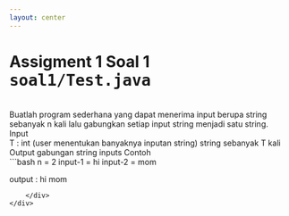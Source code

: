 ```yaml
---
layout: center
---
```

# Assigment 1 Soal 1 <kbd>soal1/<span class='text-teal'>Test.java</span></kbd>

<br>
Buatlah program sederhana yang dapat menerima input berupa string sebanyak n kali lalu gabungkan setiap input string menjadi satu string.

<div class='mt-6 grid grid-cols-[0.2fr_1.5fr] items-center text-sm'>
    <span class='text-xs text-white font-extrabold uppercase text-yellow'>Input</span>
    <div class='flex flex-col mb-2'>
        <span><span class='italic'>T</span> : int (user menentukan banyaknya inputan string)</span>
        <span>string sebanyak <span class='italic mr-1'>T</span> kali</span>
    </div>
    <span class='text-xs text-white font-extrabold uppercase text-yellow'>Output</span>
    <span>gabungan string inputs</span>
    <span class='text-xs text-white font-extrabold uppercase text-yellow'>Contoh</span>
    <div class='mt-4 flex flex-col mb-2'>
```bash
n = 2
input-1     = hi
input-2     = mom

output  :
hi mom
```
    </div>
</div>